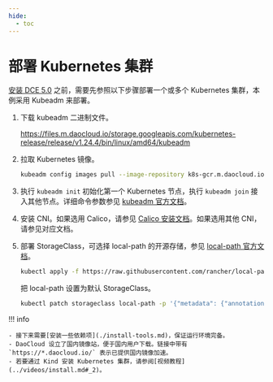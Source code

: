 ```yaml
---
hide:
  - toc
---
```


# 部署 Kubernetes 集群

[安装 DCE 5.0](./install-dce-community.md) 之前，需要先参照以下步骤部署一个或多个 Kubernetes 集群，本例采用 Kubeadm 来部署。

1. 下载 kubeadm 二进制文件。

    https://files.m.daocloud.io/storage.googleapis.com/kubernetes-release/release/v1.24.4/bin/linux/amd64/kubeadm

2. 拉取 Kubernetes 镜像。

	```sh
	kubeadm config images pull --image-repository k8s-gcr.m.daocloud.io
	```

3. 执行 `kubeadm init` 初始化第一个 Kubernetes 节点，执行 `kubeadm join` 接入其他节点。详细命令参数参见 [kubeadm 官方文档](https://kubernetes.io/zh-cn/docs/setup/production-environment/tools/kubeadm/create-cluster-kubeadm/)。

4. 安装 CNI。如果选用 Calico，请参见 [Calico 安装文档](https://projectcalico.docs.tigera.io/getting-started/kubernetes/self-managed-onprem/onpremises)。如果选用其他 CNI，请参见对应文档。

5. 部署 StorageClass，可选择 local-path 的开源存储，参见 [local-path 官方文档](https://github.com/rancher/local-path-provisioner)。

	```sh
	kubectl apply -f https://raw.githubusercontent.com/rancher/local-path-provisioner/v0.0.22/deploy/local-path-storage.yaml
	```

	把 local-path 设置为默认 StorageClass。

	```sh
	kubectl patch storageclass local-path -p '{"metadata": {"annotations":{"storageclass.kubernetes.io/is-default-class":"true"}}}'
	```
	
!!! info

	- 接下来需要[安装一些依赖项](./install-tools.md)，保证运行环境完备。
	- DaoCloud 设立了国内镜像站，便于国内用户下载。链接中带有 `https://*.daocloud.io/` 表示已提供国内镜像加速。
	- 若要通过 Kind 安装 Kubernetes 集群，请参阅[视频教程](../videos/install.md#_2)。
